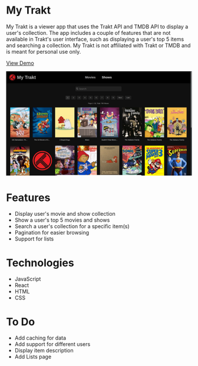 # My Trakt

My Trakt is a viewer app that uses the Trakt API and TMDB API to display a user's collection. The app includes a couple of features that are not available in Trakt's user interface, such as displaying a user's top 5 items and searching a collection. My Trakt is not affiliated with Trakt or TMDB and is meant for personal use only.

[View Demo](https://redraptor10.github.io/my-trakt/)

![My Trakt](/src/assets/preview.jpg)

# Features

- Display user's movie and show collection
- Show a user's top 5 movies and shows
- Search a user's collection for a specific item(s)
- Pagination for easier browsing
- Support for lists

# Technologies

- JavaScript
- React
- HTML
- CSS

# To Do
- Add caching for data
- Add support for different users
- Display item description
- Add Lists page